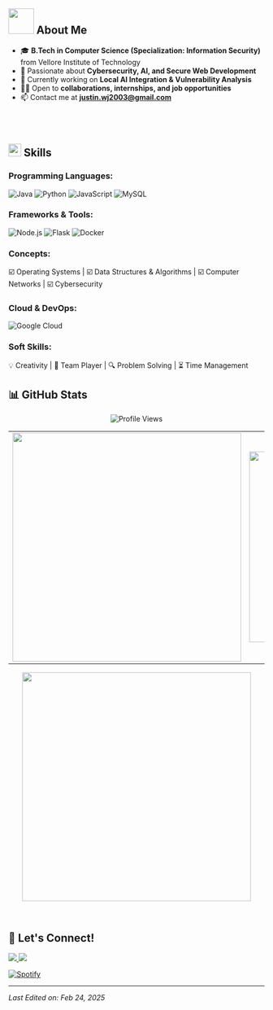 
## <picture><img src="https://user-images.githubusercontent.com/74038190/212748830-4c709398-a386-4761-84d7-9e10b98fbe6e.gif" width="50px"></picture> **About Me**

- 🎓 **B.Tech in Computer Science (Specialization: Information Security)** from Vellore Institute of Technology  
- 🔐 Passionate about **Cybersecurity, AI, and Secure Web Development**  
- 🌱 Currently working on **Local AI Integration & Vulnerability Analysis**  
- 👨‍💻 Open to **collaborations, internships, and job opportunities**  
- 📫 Contact me at **justin.wj2003@gmail.com**  


<br><br>

## <img src="https://media2.giphy.com/media/QssGEmpkyEOhBCb7e1/giphy.gif?cid=ecf05e47a0n3gi1bfqntqmob8g9aid1oyj2wr3ds3mg700bl&rid=giphy.gif" width="25"> **Skills**

### **Programming Languages:**

![Java](https://img.shields.io/badge/Java%20-%23ED8B00.svg?style=for-the-badge&logo=openjdk&logoColor=white)
![Python](https://img.shields.io/badge/Python%20-%2314354C.svg?style=for-the-badge&logo=python&logoColor=white)
![JavaScript](https://img.shields.io/badge/JavaScript%20-%23F7DF1E.svg?style=for-the-badge&logo=javascript&logoColor=black)
![MySQL](https://img.shields.io/badge/MySQL-%2300f.svg?style=for-the-badge&logo=mysql&logoColor=white)

### **Frameworks & Tools:**

![Node.js](https://img.shields.io/badge/Node.js%20-%2343853D.svg?style=for-the-badge&logo=node.js&logoColor=white)
![Flask](https://img.shields.io/badge/Flask%20-%23000.svg?style=for-the-badge&logo=flask&logoColor=white)
![Docker](https://img.shields.io/badge/Docker%20-%230db7ed.svg?style=for-the-badge&logo=docker&logoColor=white)

### **Concepts:**

☑️ Operating Systems | ☑️ Data Structures & Algorithms | ☑️ Computer Networks | ☑️ Cybersecurity  

### **Cloud & DevOps:**

![Google Cloud](https://img.shields.io/badge/Google%20Cloud-%234285F4.svg?style=for-the-badge&logo=google-cloud&logoColor=white)

### **Soft Skills:**

💡 Creativity | 🤝 Team Player | 🔍 Problem Solving | ⏳ Time Management  

## 📊 **GitHub Stats**

<div align="center">
  <!-- Profile Views -->
  <p>
    <img src="https://komarev.com/ghpvc/?username=codecat1111&label=Profile%20Views&color=blue&style=for-the-badge" alt="Profile Views">
  </p>

  <table>
    <tr>
      <td>
        <img src="https://github-readme-stats.vercel.app/api?username=codecat1111&include_all_commits=true&count_private=true&show_icons=true&line_height=20&title_color=7A7ADB&icon_color=2234AE&text_color=D3D3D3&bg_color=0,000000,130F40" width="450"/>
      </td>
      <td>
        <img src="https://github-readme-stats.vercel.app/api/top-langs?username=codecat1111&show_icons=true&locale=en&layout=compact&line_height=20&title_color=7A7ADB&icon_color=2234AE&text_color=D3D3D3&bg_color=0,000000,130F40" width="375"/>
      </td>
    </tr>
  </table>

  <!-- GitHub Streak -->
  <p>
    <img src="https://github-readme-streak-stats.herokuapp.com/?user=codecat1111&theme=tokyonight&hide_border=true" width="450"/>
  </p>

</div>


<br>

## 🤝 **Let's Connect!**

<p align="left">
<a href="https://linkedin.com/in/justin-wilson" target="_blank">
  <img src="https://img.shields.io/badge/LinkedIn-JustinWilson-blue?style=for-the-badge&logo=linkedin" />
</a>
<a href="mailto:justin.wj2003@gmail.com">
  <img src="https://img.shields.io/badge/Gmail-justin.wj2003-red?style=for-the-badge&logo=gmail" />
</a>
</p>

[![Spotify](https://novatorem.vercel.app/api/spotify)](https://open.spotify.com/user/31oddbkrw2tbz7zukrg2cccp4zsm)

---

_Last Edited on: Feb 24, 2025_
